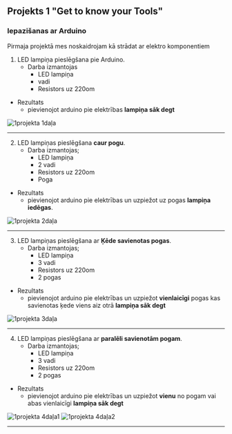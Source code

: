 ## Projekts 1 "Get to know your Tools"

### Iepazišanas ar Arduino

Pirmaja projektā mes noskaidrojam kā strādat ar elektro komponentiem

1. LED lampiņa pieslēgšana pie Arduino.
    - Darba izmantojas
        - LED lampiņa
        - vadi
        - Resistors uz 220om

- Rezultats
    - pievienojot arduino pie elektrības **lampiņa sāk degt**

![1projekta 1daļa](projekts_1_1.jpg)

-------------

2. LED lampiņas pieslēgšana **caur pogu**.
    - Darba izmantojas;
        - LED lampiņa
        - 2 vadi
        - Resistors uz 220om
        - Poga

- Rezultats
    - pievienojot arduino pie elektrības un uzpiežot uz pogas **lampiņa iedēgas**.

![1projekta 2daļa](projekts_1_2.jpg)

-------------

3. LED lampiņas pieslēgšana ar **Ķēde savienotas pogas**.
    - Darba izmantojas;
        - LED lampiņa
        - 3 vadi
        - Resistors uz 220om
        - 2 pogas

- Rezultats
    - pievienojot arduino pie elektrības un uzpiežot **vienlaicīgi** pogas kas savienotas ķede viens aiz otrā **lampiņa sāk degt**

![1projekta 3daļa](projekts_1_3.jpg)

-------------

4. LED lampiņas pieslēgšana ar **paralēli savienotām pogam**.
    - Darba izmantojas;
        - LED lampiņa
        - 3 vadi
        - Resistors uz 220om
        - 2 pogas

- Rezultats
    - pievienojot arduino pie elektrības un uzpiežot **vienu** no pogam vai abas vienlaicīgi **lampiņa sāk degt**

![1projekta 4daļa1](projekts_1_4_1.jpg)
![1projekta 4daļa2](projekts_1_4_2.jpg)

-------------

